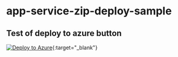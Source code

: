 # app-service-zip-deploy-sample

## Test of deploy to azure button

[![Deploy to Azure](https://aka.ms/deploytoazurebutton)](https://portal.azure.com/#create/Microsoft.Template/uri/https%3A%2F%2Fraw.githubusercontent.com%2Fuenohajime%app-service-zip-deploy-sample%2Fmain%2Finfra%2Fmain.json){:target="_blank"}
